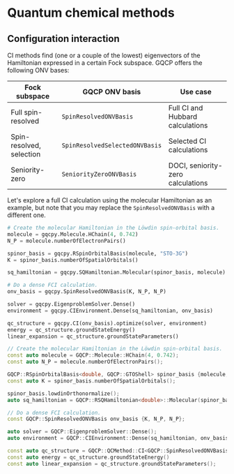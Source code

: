 # Quantum chemical methods


## Configuration interaction

CI methods find (one or a couple of the lowest) eigenvectors of the Hamiltonian expressed in a certain Fock subspace. GQCP offers the following ONV bases:


| Fock subspace | GQCP ONV basis | Use case |
| --- | --- | --- |
Full spin-resolved | `SpinResolvedONVBasis` | Full CI and Hubbard calculations |
Spin-resolved, selection | `SpinResolvedSelectedONVBasis` | Selected CI calculations |
Seniority-zero | `SeniorityZeroONVBasis` | DOCI, seniority-zero calculations

Let's explore a full CI calculation using the molecular Hamiltonian as an example, but note that you may replace the `SpinResolvedONVBasis` with a different one.

<!--DOCUSAURUS_CODE_TABS-->

<!--Python-->
```python
# Create the molecular Hamiltonian in the Löwdin spin-orbital basis.
molecule = gqcpy.Molecule.HChain(4, 0.742)
N_P = molecule.numberOfElectronPairs()

spinor_basis = gqcpy.RSpinOrbitalBasis(molecule, "STO-3G")
K = spinor_basis.numberOfSpatialOrbitals()

sq_hamiltonian = gqcpy.SQHamiltonian.Molecular(spinor_basis, molecule)

# Do a dense FCI calculation.
onv_basis = gqcpy.SpinResolvedONVBasis(K, N_P, N_P)

solver = gqcpy.EigenproblemSolver.Dense()
environment = gqcpy.CIEnvironment.Dense(sq_hamiltonian, onv_basis)

qc_structure = gqcpy.CI(onv_basis).optimize(solver, environment)
energy = qc_structure.groundStateEnergy()
linear_expansion = qc_structure.groundStateParameters()
```

<!--C++-->
```C++
// Create the molecular Hamiltonian in the Löwdin spin-orbital basis.
const auto molecule = GQCP::Molecule::HChain(4, 0.742);
const auto N_P = molecule.numberOfElectronPairs();

GQCP::RSpinOrbitalBasis<double, GQCP::GTOShell> spinor_basis {molecule, "STO-3G"};
const auto K = spinor_basis.numberOfSpatialOrbitals();

spinor_basis.lowdinOrthonormalize();
auto sq_hamiltonian = GQCP::RSQHamiltonian<double>::Molecular(spinor_basis, molecule);

// Do a dense FCI calculation.
const GQCP::SpinResolvedONVBasis onv_basis {K, N_P, N_P};

auto solver = GQCP::EigenproblemSolver::Dense();
auto environment = GQCP::CIEnvironment::Dense(sq_hamiltonian, onv_basis);

const auto qc_structure = GQCP::QCMethod::CI<GQCP::SpinResolvedONVBasis>(onv_basis).optimize(solver, environment);
const auto energy = qc_structure.groundStateEnergy()
const auto linear_expansion = qc_structure.groundStateParameters();
```
<!--END_DOCUSAURUS_CODE_TABS-->